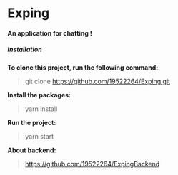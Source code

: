 # Exping
<h4>An application for chatting !</h4>

<h5>Installation</h5>
<strong>To clone this project, run the following command: </strong>

> git clone https://github.com/19522264/Exping.git

<strong>Install the packages: </strong>

> yarn install

<strong>Run the project: </strong>

> yarn start

<strong>About backend:   </strong>
> https://github.com/19522264/ExpingBackend
